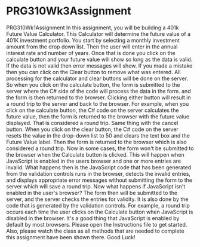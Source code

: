 # PRG310Wk3Assignment

PRG310Wk1Assignment
In this assignment, you will be building a 401k Future Value Calculator. This Calculator will determine the future value of a 401K investment portfolio. You start by selecting a monthly investment amount from the drop down list. Then the user will enter in the annual interest rate and number of years. Once that is done you click on the calculate button and your future value will show so long as the data is valid. If the data is not valid then error messages will show. If you made a mistake then you can click on the Clear button to remove what was entered.
All processing for the calculator and clear buttons will be done on the server. So when you click on the calculate button, the form is submitted to the server where the C# side of the code will process the data in the form. and the form is then returned to the browser. Clicking either button will result in a round trip to the server and back to the browser.
For example, when you click on the calculate button, the C# code on the server calculates the future value, then the form is returned to the browser with the future value displayed. That is considered a round trip. Same thing with the cancel button. When you click on the clear button, the C# code on the server resets the value in the drop-down list to 50 and clears the text box and the Future Value label. Then the form is returned to the browser which is also considered a round trip.
Now in some cases, the form won't be submitted to the browser when the Calculate button is clicked. This will happen when JavaScript is enabled in the users browser and one or more entries are invalid. What happens then is the JavaScript code that has been generated from the validation controls runs in the browser, detects the invalid entries, and displays appropriate error messages without submitting the form to the server which will save a round trip.
Now what happens if JavaScript isn't enabled in the user's browser? The form then will be submitted to the server, and the server checks the entries for validity. It is also done by the code that is generated by the validation controls. For example, a round trip occurs each time the user clicks on the Calculate button when JavaScript is disabled in the browser. It's a good thing that JavaScript is enabled by default by most browsers.
Please open the Instructions file to get started. Also, please watch the class as all methods that are needed to complete this assignment have been shown there.
Good Luck!
